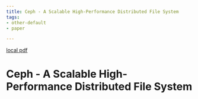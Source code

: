 ```yaml
---
title: Ceph - A Scalable High-Performance Distributed File System
tags:
- other-default
- paper

---
```


[local pdf](../../../pdfs/Ceph%20-%20A%20Scalable%20High-Performance%20Distributed%20File%20System.pdf)

# Ceph - A Scalable High-Performance Distributed File System
